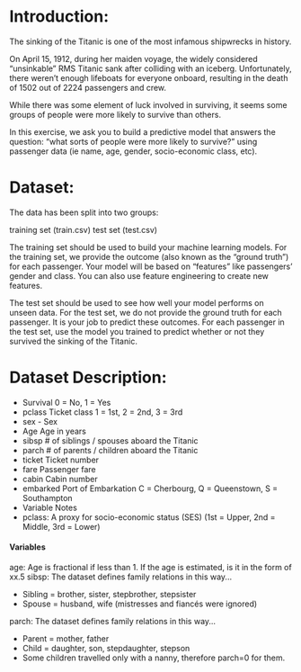 # Introduction:

The sinking of the Titanic is one of the most infamous shipwrecks in history.

On April 15, 1912, during her maiden voyage, the widely considered “unsinkable” RMS Titanic sank after colliding with an iceberg. Unfortunately, there weren’t enough lifeboats for everyone onboard, resulting in the death of 1502 out of 2224 passengers and crew.

While there was some element of luck involved in surviving, it seems some groups of people were more likely to survive than others.

In this exercise, we ask you to build a predictive model that answers the question: “what sorts of people were more likely to survive?” using passenger data (ie name, age, gender, socio-economic class, etc).

# Dataset:
The data has been split into two groups:

training set (train.csv)
test set (test.csv)

The training set should be used to build your machine learning models. For the training set, we provide the outcome (also known as the “ground truth”) for each passenger. Your model will be based on “features” like passengers’ gender and class. You can also use feature engineering to create new features.

The test set should be used to see how well your model performs on unseen data. For the test set, we do not provide the ground truth for each passenger. It is your job to predict these outcomes. For each passenger in the test set, use the model you trained to predict whether or not they survived the sinking of the Titanic.


# Dataset Description:

* Survival	0 = No, 1 = Yes
* pclass	Ticket class	1 = 1st, 2 = 2nd, 3 = 3rd
* sex - Sex	
* Age	Age in years	
* sibsp	# of siblings / spouses aboard the Titanic	
* parch	# of parents / children aboard the Titanic	
* ticket	Ticket number	
* fare	Passenger fare	
* cabin	Cabin number	
* embarked	Port of Embarkation	C = Cherbourg, Q = Queenstown, S = Southampton
* Variable Notes
* pclass: A proxy for socio-economic status (SES) (1st = Upper, 2nd = Middle, 3rd = Lower)

#### Variables
age: Age is fractional if less than 1. If the age is estimated, is it in the form of xx.5
sibsp: The dataset defines family relations in this way...
* Sibling = brother, sister, stepbrother, stepsister
* Spouse = husband, wife (mistresses and fiancés were ignored)

parch: The dataset defines family relations in this way...
* Parent = mother, father
* Child = daughter, son, stepdaughter, stepson
* Some children travelled only with a nanny, therefore parch=0 for them.
